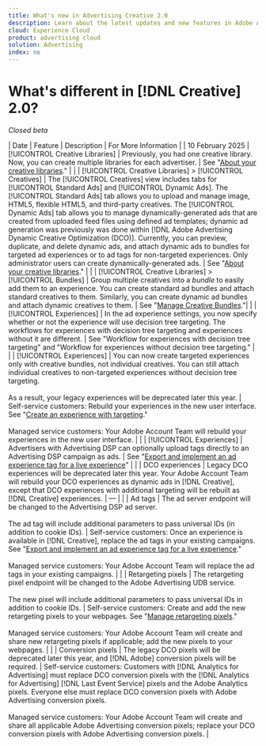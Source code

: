 ```yaml
---
title: What's new in Advertising Creative 2.0
description: Learn about the latest updates and new features in Adobe Advertising Creative 2.0.
cloud: Experience Cloud
product: advertising cloud
solution: Advertising
index: no
---
```

# What's different in [!DNL Creative] 2.0?

*Closed beta*

<!-- The following features are new or recently changed. -->

| Date | Feature | Description | For More Information |
| 10 February 2025 | [!UICONTROL Creative Libraries] | Previously, you had one creative library. Now, you can create multiple libraries for each advertiser. | See "[About your creative libraries](/help/creative/creative-libraries/creative-libraries-about.md)." |
| | [!UICONTROL Creative Libraries] > [!UICONTROL Creatives] | The [!UICONTROL Creatives] view includes tabs for [!UICONTROL Standard Ads] and [!UICONTROL Dynamic Ads]. The [!UICONTROL Standard Ads] tab allows you to upload and manage image, HTML5, flexible HTML5, and third-party creatives. The [!UICONTROL Dynamic Ads] tab allows you to manage dynamically-generated ads that are created from uploaded feed files using defined ad templates; dynamic ad generation was previously was done within [!DNL Adobe Advertising Dynamic Creative Optimization (DCO)]. Currently, you can preview, duplicate, and delete dynamic ads, and attach dynamic ads to bundles for targeted ad experiences or to ad tags for non-targeted experiences. Only administrator users can create dynamically-generated ads. | See "[About your creative libraries](/help/creative/creative-libraries/creative-libraries-about.md)." |
| | [!UICONTROL Creative Libraries] > [!UICONTROL Bundles] | Group multiple creatives into a *bundle* to easily add them to an experience. You can create standard ad bundles and attach standard creatives to them. Similarly, you can create dynamic ad bundles and attach dynamic creatives to them. | See "[Manage Creative Bundles](/help/creative/creative-libraries/bundle-manage.md)."|
| | [!UICONTROL Experiences] | In the ad experience settings, you now specify whether or not the experience will use decision tree targeting. The workflows for experiences with decision tree targeting and experiences without it are different. | See "Workflow for experiences with decision tree targeting" and "Workflow for experiences without decision tree targeting." |
| | [!UICONTROL Experiences] | You can now create targeted experiences only with creative bundles, not individual creatives. You can still attach individual creatives to non-targeted experiences without decision tree targeting.<br><br>As a result, your legacy experiences will be deprecated later this year. | Self-service customers: Rebuild your experiences in the new user interface. See "[Create an experience with targeting](/help/creative/experiences/experience-create-targeting.md)." <br><br>Managed service customers: Your Adobe Account Team will rebuild your experiences in the new user interface. |
| | [!UICONTROL Experiences] | Advertisers with Advertising DSP can optionally upload tags directly to an Advertising DSP campaign as ads. | See "[Export and implement an ad experience tag for a live experience](/help/creative/experiences/experience-tag-export.md)" |
| | DCO experiences | Legacy DCO experiences will be deprecated later this year. Your Adobe Account Team will rebuild your DCO experiences as dynamic ads in [!DNL Creative], except that DCO experiences with additional targeting will be rebuilt as [!DNL Creative] experiences. | &mdash; |
| | Ad tags | The ad server endpoint will be changed to the Advertising DSP ad server.<br><br>The ad tag will include additional parameters to pass universal IDs (in addition to cookie IDs). | Self-service customers: Once an experience is available in [!DNL Creative], replace the ad tags in your existing campaigns. See "[Export and implement an ad experience tag for a live experience](/help/creative/experiences/experience-tag-export.md)."<br><br>Managed service customers: Your Adobe Account Team will replace the ad tags in your existing campaigns. |
| | Retargeting pixels | The retargeting pixel endpoint will be changed to the Adobe Advertising UDB service.<br><br>The new pixel will include additional parameters to pass universal IDs in addition to cookie IDs. | Self-service customers: Create and add the new retargeting pixels to your webpages. See "[Manage retargeting pixels](/help/creative/pixels/retargeting-pixel-manage.md)."<br><br>Managed service customers: Your Adobe Account Team will create and share new retargeting pixels if applicable; add the new pixels to your webpages. |
| | Conversion pixels | The legacy DCO pixels will be deprecated later this year, and [!DNL Adobe] conversion pixels will be required. | Self-service customers: Customers with [!DNL Analytics for Advertising] must replace DCO conversion pixels with the [!DNL Analytics for Advertising] [!DNL Last Event Service] pixels and the Adobe Analytics pixels. Everyone else must replace DCO conversion pixels with Adobe Advertising conversion pixels.<br><br>Managed service customers: Your Adobe Account Team will create and share all applicable Adobe Advertising conversion pixels; replace your DCO conversion pixels with Adobe Advertising conversion pixels. |
